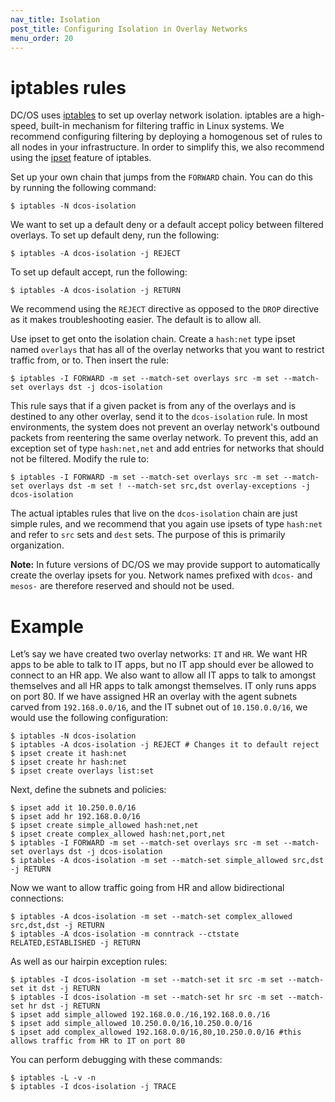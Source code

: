```yaml
---
nav_title: Isolation
post_title: Configuring Isolation in Overlay Networks
menu_order: 20
---
```


# iptables rules

DC/OS uses [iptables](http://linux.die.net/man/8/iptables) to set up overlay network isolation. iptables are a high-speed, built-in mechanism for filtering traffic in Linux systems. We recommend configuring filtering by deploying a homogenous set of rules to all nodes in your infrastructure. In order to simplify this, we also recommend using the [ipset](http://ipset.netfilter.org/ipset.man.html) feature of iptables.

Set up your own chain that jumps from the `FORWARD` chain. You can do this by running the following command:

    $ iptables -N dcos-isolation

We want to set up a default deny or a default accept policy between filtered overlays. To set up default deny, run the following:

    $ iptables -A dcos-isolation -j REJECT

To set up default accept, run the following:

    $ iptables -A dcos-isolation -j RETURN

We recommend using the `REJECT` directive as opposed to the `DROP` directive as it makes troubleshooting easier. The default is to allow all.

Use ipset to get onto the isolation chain. Create a `hash:net` type ipset named `overlays` that has all of the overlay networks that you want to restrict traffic from, or to. Then insert the rule:

    $ iptables -I FORWARD -m set --match-set overlays src -m set --match-set overlays dst -j dcos-isolation

This rule says that if a given packet is from any of the overlays and is destined to any other overlay, send it to the `dcos-isolation` rule. In most environments, the system does not prevent an overlay network's outbound packets from reentering the same overlay network. To prevent this, add an exception set of type `hash:net,net` and add entries for networks that should not be filtered. Modify the rule to:

    $ iptables -I FORWARD -m set --match-set overlays src -m set --match-set overlays dst -m set ! --match-set src,dst overlay-exceptions -j dcos-isolation

The actual iptables rules that live on the `dcos-isolation` chain are just simple rules, and we recommend that you again use ipsets of type `hash:net` and refer to `src` sets and `dest` sets. The purpose of this is primarily organization.

**Note:** In future versions of DC/OS we may provide support to automatically create the overlay ipsets for you. Network names prefixed with `dcos-` and `mesos-` are therefore reserved and should not be used.

# Example

Let’s say we have created two overlay networks: `IT` and `HR`. We want HR apps to be able to talk to IT apps, but no IT app should ever be allowed to connect to an HR app. We also want to allow all IT apps to talk to amongst themselves and all HR apps to talk amongst themselves. IT only runs apps on port 80. If we have assigned HR an overlay with the agent subnets carved from `192.168.0.0/16`, and the IT subnet out of `10.150.0.0/16`, we would use the following configuration:

    $ iptables -N dcos-isolation
    $ iptables -A dcos-isolation -j REJECT # Changes it to default reject
    $ ipset create it hash:net
    $ ipset create hr hash:net
    $ ipset create overlays list:set

Next, define the subnets and policies:

    $ ipset add it 10.250.0.0/16
    $ ipset add hr 192.168.0.0/16
    $ ipset create simple_allowed hash:net,net
    $ ipset create complex_allowed hash:net,port,net
    $ iptables -I FORWARD -m set --match-set overlays src -m set --match-set overlays dst -j dcos-isolation
    $ iptables -A dcos-isolation -m set --match-set simple_allowed src,dst -j RETURN

Now we want to allow traffic going from HR and allow bidirectional connections:

    $ iptables -A dcos-isolation -m set --match-set complex_allowed src,dst,dst -j RETURN
    $ iptables -A dcos-isolation -m conntrack --ctstate RELATED,ESTABLISHED -j RETURN

As well as our hairpin exception rules:

    $ iptables -I dcos-isolation -m set --match-set it src -m set --match-set it dst -j RETURN
    $ iptables -I dcos-isolation -m set --match-set hr src -m set --match-set hr dst -j RETURN
    $ ipset add simple_allowed 192.168.0.0./16,192.168.0.0./16
    $ ipset add simple_allowed 10.250.0.0/16,10.250.0.0/16
    $ ipset add complex_allowed 192.168.0.0/16,80,10.250.0.0/16 #this allows traffic from HR to IT on port 80

You can perform debugging with these commands:

    $ iptables -L -v -n
    $ iptables -I dcos-isolation -j TRACE
